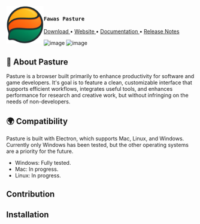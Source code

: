 <img src="newicon.png" width="100px" align="left">

### `Fawas Pasture`

<div flex="true">
  <a href="">
    Download
  </a>
  •
  <a href="">
    Website
  </a>
  •
  <a href="">
    Documentation
  </a>
  •
  <a href="">
    Release Notes
  </a>
</div>

![image](https://img.shields.io/github/issues/FawasInteractive/FawasPasture?color=%230f172a&style=for-the-badge)
![image](https://img.shields.io/github/stars/FawasInteractive/FawasPasture?color=%230f172a&style=for-the-badge)

## 🐑 About Pasture
Pasture is a browser built primarily to enhance productivity for software and game developers. It's goal is to feature a clean, customizable interface that supports efficient workflows, integrates useful tools, and enhances performance for research and creative work, but without infringing on the needs of non-developers.

## 🌍 Compatibility

Pasture is built with Electron, which supports Mac, Linux, and Windows. Currently only Windows has been tested, but the other operating systems are a priority for the future.

- Windows: Fully tested.
- Mac: In progress.
- Linux: In progress.

## Contribution

## Installation
